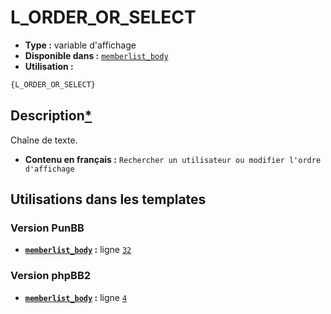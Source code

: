 # L_ORDER_OR_SELECT
* __Type :__ variable d'affichage
* __Disponible dans :__ [`memberlist_body`](../tpl/var/memberlist_body.md#readme)
* __Utilisation :__

```html
{L_ORDER_OR_SELECT}
```

## Description[*](https://fa-tvars.appspot.com/var/L_ORDER_OR_SELECT)
Chaîne de texte.

* __Contenu en français :__ `Rechercher un utilisateur ou modifier l'ordre d'affichage`

## Utilisations dans les templates

### Version PunBB
* __[`memberlist_body`](../tpl/var/memberlist_body.md#readme) :__ ligne [`32`](../tpl/src/punbb/memberlist_body.tpl#L32)

### Version phpBB2
* __[`memberlist_body`](../tpl/var/memberlist_body.md#readme) :__ ligne [`4`](../tpl/src/subsilver/memberlist_body.tpl#L4)